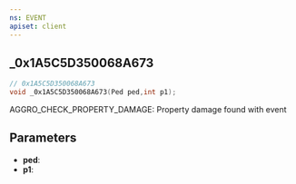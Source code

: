 ```yaml
---
ns: EVENT
apiset: client
---
```

## _0x1A5C5D350068A673

```c
// 0x1A5C5D350068A673
void _0x1A5C5D350068A673(Ped ped,int p1);
```

AGGRO_CHECK_PROPERTY_DAMAGE: Property damage found with event

## Parameters
* **ped**:
* **p1**:



